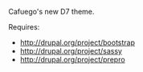 Cafuego's new D7 theme.

Requires:

 * http://drupal.org/project/bootstrap
 * http://drupal.org/project/sassy
 * http://drupal.org/project/prepro
